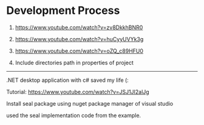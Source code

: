 # Development Process

1. https://www.youtube.com/watch?v=zv8DkkhBNR0

2. https://www.youtube.com/watch?v=huCyyUVYk3g

3. https://www.youtube.com/watch?v=oZQ_c89HFU0

4. Include directories path in properties of project

-----------

.NET desktop application with c# saved my life (:

Tutorial: https://www.youtube.com/watch?v=JSJ1JI2alJg

Install seal package using nuget package manager of visual studio

used the seal implementation code from the example.